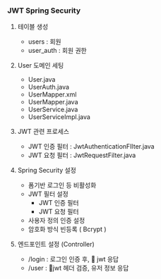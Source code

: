 ### JWT Spring Security
1. 테이블 생성
    - users         : 회원
    - user_auth     : 회원 권한

2. User 도메인 세팅
    - User.java
    - UserAuth.java
    - UserMapper.xml
    - UserMapper.java
    - UserService.java
    - UserServiceImpl.java

3. JWT 관련 프로세스
    - JWT 인증 필터 : JwtAuthenticationFIlter.java
    - JWT 요청 필터 : JwtRequestFilter.java


4.  Spring Security 설정
    - 폼기반 로그인 등 비활성화
    - JWT 필터 설정
        - JWT 인증 필터
        - JWT 요청 필터
    - 사용자 정의 인증 설정
    - 암호화 방식 빈등록 ( Bcrypt )

5. 엔드포인트 설정 (Controller)
    - /login : 로그인 인증 후, 💍 jwt 응답
    - /user  : 💍jwt 헤더 검증, 유저 정보 응답